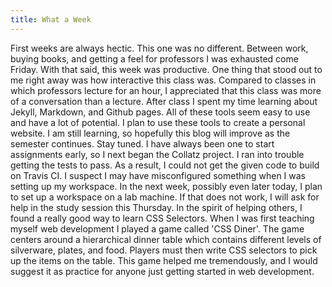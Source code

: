 ```yaml
---
title: What a Week
---
```

First weeks are always hectic. This one was no different. Between work, buying books, and getting a feel for professors I was exhausted come Friday. With that said, this week was productive. One thing that stood out to me right away was how interactive this class was. Compared to classes in which professors lecture for an hour, I appreciated that this class was more of a conversation than a lecture. After class I spent my time learning about Jekyll, Markdown, and Github pages. All of these tools seem easy to use and have a lot of potential. I plan to use these tools to create a personal website. I am still learning, so hopefully this blog will improve as the semester continues. Stay tuned. I have always been one to start assignments early, so I next began the Collatz project. I ran into trouble getting the tests to pass. As a result, I could not get the given code to build on Travis CI. I suspect I may have misconfigured something when I was setting up my workspace. In the next week, possibly even later today, I plan to set up a workspace on a lab machine. If that does not work, I will ask for help in the study session this Thursday. In the spirit of helping others, I found a really good way to learn CSS Selectors. When I was first teaching myself web development I played a game called 'CSS Diner'. The game centers around a hierarchical dinner table which contains different levels of silverware, plates, and food. Players must then write CSS selectors to pick up the items on the table. This game helped me tremendously, and I would suggest it as practice for anyone just getting started in web development.